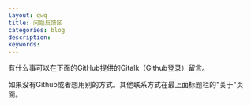 ```yaml
---
layout: qwq
title: 问题反馈区
categories: blog
description: 
keywords: 
---
```


有什么事可以在下面的GitHub提供的Gitalk（Github登录）留言。

如果没有Github或者想用别的方式。其他联系方式在最上面标题栏的"关于"页面。

